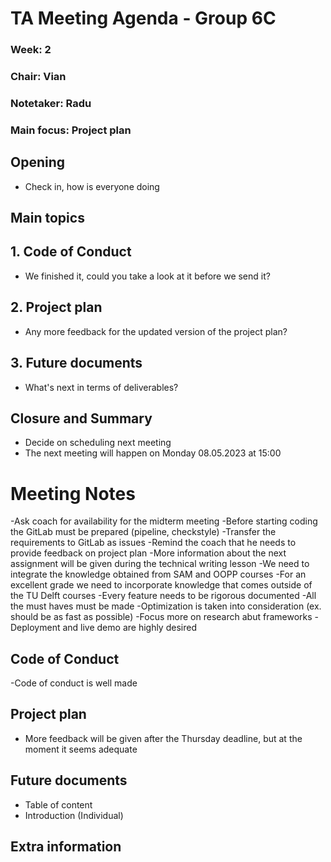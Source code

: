 # TA Meeting Agenda - Group 6C

### Week: 2
### Chair: Vian
### Notetaker: Radu
### Main focus: Project plan

## **Opening**
- Check in, how is everyone doing

## **Main topics**

## 1. Code of Conduct
- We finished it, could you take a look at it before we send it?

## 2. Project plan
- Any more feedback for the updated version of the project plan?

## 3. Future documents
- What's next in terms of deliverables?

## **Closure and Summary**
- Decide on scheduling next meeting
- The next meeting will happen on Monday 08.05.2023 at 15:00

# Meeting Notes

-Ask coach for availability for the midterm meeting
-Before starting coding the GitLab must be prepared (pipeline, checkstyle)
-Transfer the requirements to GitLab as issues
-Remind the coach that he needs to provide feedback on project plan
-More information about the next assignment will be given during the technical writing lesson
-We need to integrate the knowledge obtained from SAM and OOPP courses
-For an excellent grade we need to incorporate knowledge that comes outside of the TU Delft courses
-Every feature needs to be rigorous documented
-All the must haves must be made
-Optimization is taken into consideration (ex. should be as fast as possible)
-Focus more on research abut frameworks
-Deployment and live demo are highly desired

## Code of Conduct
-Code of conduct is well made
## Project plan
- More feedback will be given after the Thursday deadline, but at the moment it seems adequate
## Future documents
- Table of content
- Introduction (Individual) 
## Extra information




